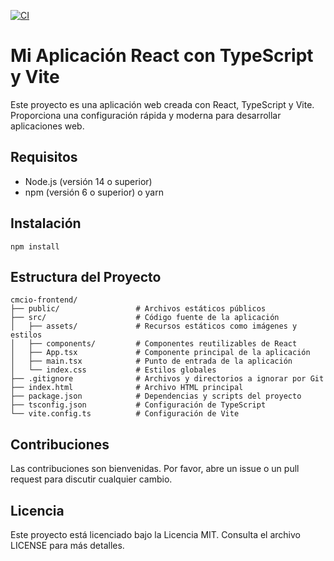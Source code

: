 [![CI](https://github.com/SergioAnastacio/cmcio-frontend/actions/workflows/main.yml/badge.svg?branch=main)](https://github.com/SergioAnastacio/cmcio-frontend/actions/workflows/main.yml)
# Mi Aplicación React con TypeScript y Vite

Este proyecto es una aplicación web creada con React, TypeScript y Vite. Proporciona una configuración rápida y moderna para desarrollar aplicaciones web.

## Requisitos

- Node.js (versión 14 o superior)
- npm (versión 6 o superior) o yarn

## Instalación

```
npm install
```

## Estructura del Proyecto
```
cmcio-frontend/
├── public/                 # Archivos estáticos públicos
├── src/                    # Código fuente de la aplicación
│   ├── assets/             # Recursos estáticos como imágenes y estilos
│   ├── components/         # Componentes reutilizables de React
│   ├── App.tsx             # Componente principal de la aplicación
│   ├── main.tsx            # Punto de entrada de la aplicación
│   └── index.css           # Estilos globales
├── .gitignore              # Archivos y directorios a ignorar por Git
├── index.html              # Archivo HTML principal
├── package.json            # Dependencias y scripts del proyecto
├── tsconfig.json           # Configuración de TypeScript
└── vite.config.ts          # Configuración de Vite
```

## Contribuciones
Las contribuciones son bienvenidas. Por favor, abre un issue o un pull request para discutir cualquier cambio.

## Licencia
Este proyecto está licenciado bajo la Licencia MIT. Consulta el archivo LICENSE para más detalles.
